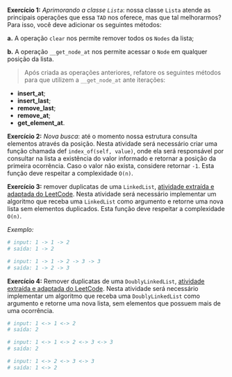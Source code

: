 **Exercício 1:** _Aprimorando a classe `Lista`_: nossa classe `Lista` atende as principais operações que essa `TAD` nos oferece, mas que tal melhorarmos? Para isso, você deve adicionar os seguintes métodos:

**a.** A operação `clear` nos permite remover todos os `Nodes` da lista;

**b.** A operação `__get_node_at` nos permite acessar o `Node` em qualquer posição da lista.

>Após criada as operações anteriores, refatore os seguintes métodos para que utilizem a `__get_node_at` ante iterações:

- **insert_at**;
- **insert_last**;
- **remove_last**;
- **remove_at**;
- **get_element_at**.

**Exercício 2:** _Nova busca_: até o momento nossa estrutura consulta elementos através da posição. Nesta atividade será necessário criar uma função chamada def `index_of(self, value)`, onde ela será responsável por consultar na lista a existência do valor informado e retornar a posição da primeira ocorrência. Caso o valor não exista, considere retornar `-1`. Esta função deve respeitar a complexidade `O(n)`.

**Exercício 3:** remover duplicatas de uma `LinkedList`, [atividade extraída e adaptada do LeetCode](https://leetcode.com/problems/remove-duplicates-from-sorted-list/). Nesta atividade será necessário implementar um algoritmo que receba uma `LinkedList` como argumento e retorne uma nova lista sem elementos duplicados. Esta função deve respeitar a complexidade `O(n)`.

_Exemplo:_


```py
# input: 1 -> 1 -> 2
# saída: 1 -> 2

# input: 1 -> 1 -> 2 -> 3 -> 3
# saída: 1 -> 2 -> 3
```

**Exercício 4:** Remover duplicatas de uma `DoublyLinkedList`, [atividade extraída e adaptada do LeetCode](https://leetcode.com/problems/remove-duplicates-from-sorted-list-ii/). Nesta atividade será necessário implementar um algoritmo que receba uma `DoublyLinkedList` como argumento e retorne uma nova lista, sem elementos que possuem mais de uma ocorrência.

```py
# input: 1 <-> 1 <-> 2
# saída: 2

# input: 1 <-> 1 <-> 2 <-> 3 <-> 3
# saída: 2

# input: 1 <-> 2 <-> 3 <-> 3
# saída: 1 <-> 2
```

